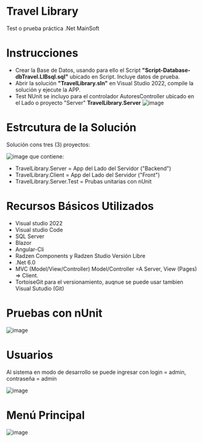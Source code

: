 # Travel Library
Test o prueba práctica .Net MainSoft

# Instrucciones 

* Crear la Base de Datos, usando para ello el Script **"Script-Database-dbTravel.LIBsql.sql"** ubicado en Script. Incluye datos de prueba. 
* Abrir la solución **"TravelLibrary.sln"** en Visual Studio 2022, compile la solución y ejecute la APP. 
* Test NUnit se incluyo para el controlador AutoresController ubicado en el Lado o proyecto "Server" **TravelLibrary.Server**
![image](https://user-images.githubusercontent.com/122890191/217345436-97f7a941-a9eb-4f93-8809-936f0644ed3c.png)

# Estrcutura de la Solución

Solución cons tres (3) proyectos: 

![image](https://user-images.githubusercontent.com/122890191/217349619-2e54f7da-be38-4c62-85a3-5de659a96026.png)
que contiene: 

* TravelLibrary.Server = App del Lado del Servidor ("Backend")
* TravelLibrary.Client = App del Lado del Servidor ("Front")
* TravelLibrary.Server.Test = Prubas unitarias con nUnit

# Recursos Básicos Utilizados
* Visual studio 2022
* Visual studio Code
* SQL Server 
* Blazor
* Angular-Cli
* Radzen Components y Radzen Studio Versión Libre
* .Net 6.0
* MVC (Model/View/Controller)  Model/Controller =A Server, View (Pages) => Client. 
* TortoiseGit para el versionamiento, auqnue se puede usar tambien Visual Sutudio (Git)

# Pruebas con nUnit

![image](https://user-images.githubusercontent.com/122890191/217351397-bb8371eb-35b1-41e2-b5ad-e58412e7a9f0.png)

# Usuarios
Al sistema en modo de desarrollo se puede ingresar con login = admin, contraseña = admin

![image](https://user-images.githubusercontent.com/122890191/217352322-fec5614a-262a-4110-a0ae-7ba2e8ff32b6.png)


# Menú Principal 

![image](https://user-images.githubusercontent.com/122890191/217352205-dfac3e5e-3544-4a32-8fce-81aef0638f8e.png)

